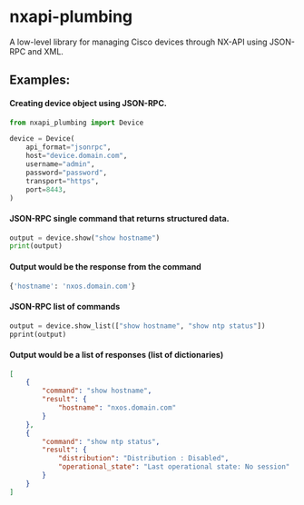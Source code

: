 
nxapi-plumbing
=======

A low-level library for managing Cisco devices through NX-API using JSON-RPC and XML.


## Examples:

#### Creating device object using JSON-RPC.

```py
from nxapi_plumbing import Device

device = Device(
    api_format="jsonrpc",
    host="device.domain.com",
    username="admin",
    password="password",
    transport="https",
    port=8443,
)
```

#### JSON-RPC single command that returns structured data.

```py
output = device.show("show hostname")
print(output)
```

#### Output would be the response from the command 

```py
{'hostname': 'nxos.domain.com'}
```

#### JSON-RPC list of commands

```py
output = device.show_list(["show hostname", "show ntp status"])
pprint(output)
```

#### Output would be a list of responses (list of dictionaries)

```json
[
    {
        "command": "show hostname",
        "result": {
            "hostname": "nxos.domain.com"
        }
    },
    {
        "command": "show ntp status",
        "result": {
            "distribution": "Distribution : Disabled",
            "operational_state": "Last operational state: No session"
        }
    }
]
```
